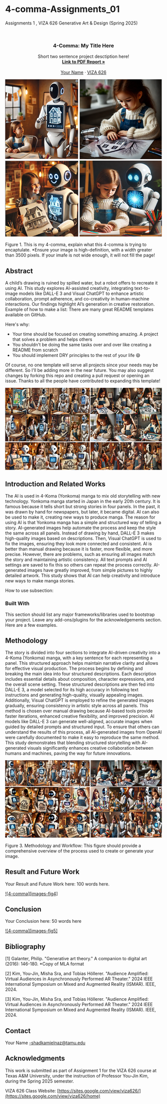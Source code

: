# 4-comma-Assignments_01
Assignments 1 , VIZA 626 Generative Art &amp; Design (Spring 2025)
<!-- Improved compatibility of back to top link: See: https://github.com/othneildrew/Best-README-Template/pull/73 -->
<a id="readme-top"></a>

<!-- PROJECT SHIELDS -->
<!--
*** I'm using markdown "reference style" links for readability.
*** Reference links are enclosed in brackets [ ] instead of parentheses ( ).
*** See the bottom of this document for the declaration of the reference variables
*** for contributors-url, forks-url, etc. This is an optional, concise syntax you may use.
*** https://www.markdownguide.org/basic-syntax/#reference-style-links
-->




<!-- PROJECT LOGO -->
<br />
<div align="center">
  </a>

  <h3 align="center">4-Comma: My Title Here</h3>

  <p align="center">
    Short two sentence project desctiption here!
    <br />
    <a href="https://github.com/yujnkm/4-comma-Assignment_01/blob/main/pdf/Reality-Distortion-Room-ISMAR-23.pdf"><strong>Link to PDF Report »</strong></a>
    <br />
    <br />
    <a href="https://website.com">Your Name</a>
    &middot;
    <a href="https://sites.google.com/view/viza626/home">VIZA 626</a>
  </p>
</div>

[![4-comma][images-fig1]](https://example.com)

Figure 1. This is my 4-comma, explain what this 4-comma is trying to encaptulate. *Ensure your image is high-definition, with a width greater than 3500 pixels. If your imafe is not wide enough, it will not fill the page!

<!-- Abstract -->
## Abstract
A child’s drawing is ruined by spilled water, but a robot offers to recreate it using AI. This study explores AI-assisted creativity, integrating text-to-image models like DALL-E 3 and Visual ChatGPT to enhance artistic collaboration, prompt adherence, and co-creativity in human-machine interactions. Our findings highlight AI’s generation in creative restoration.
Example of how to make a list:
There are many great README templates available on GitHub.

Here's why:
* Your time should be focused on creating something amazing. A project that solves a problem and helps others
* You shouldn't be doing the same tasks over and over like creating a README from scratch
* You should implement DRY principles to the rest of your life :smile:

Of course, no one template will serve all projects since your needs may be different. So I'll be adding more in the near future. You may also suggest changes by forking this repo and creating a pull request or opening an issue. Thanks to all the people have contributed to expanding this template!



[![4-comma][images-fig2]](https://example.com)

<!-- Introduction and Related Works -->
## Introduction and Related Works

The AI is used in 4-Koma (Yonkoma) manga to mix old storytelling with new technology. Yonkoma manga started in Japan in the early 20th century. It is famous because it tells short but strong stories in four panels. In the past, it was drawn by hand for newspapers, but later, it became digital. AI can also be used to make it, creating new ways to produce manga.
The reason for using AI is that Yonkoma manga has a simple and structured way of telling a story. AI-generated images help automate the process and keep the style the same across all panels. Instead of drawing by hand, DALL-E 3 makes high-quality images based on descriptions. Then, Visual ChatGPT is used to fix the images, ensuring they look more connected and consistent.
AI is better than manual drawing because it is faster, more flexible, and more precise. However, there are problems, such as ensuring all images match the story and maintaining artistic consistency. All text prompts and AI settings are saved to fix this so others can repeat the process correctly.
AI-generated images have greatly improved, from simple pictures to highly detailed artwork. This study shows that AI can help creativity and introduce new ways to make manga stories.

How to use subsection:

### Built With

This section should list any major frameworks/libraries used to bootstrap your project. Leave any add-ons/plugins for the acknowledgements section. Here are a few examples.

## Methodology

The story is divided into four sections to integrate AI-driven creativity into a 4-Koma (Yonkoma) manga, with a key sentence for each representing a panel. This structured approach helps maintain narrative clarity and allows for effective visual production.
The process begins by defining and breaking the main idea into four structured descriptions. Each description includes essential details about composition, character expressions, and the overall scene setting. These structured descriptions are then fed into DALL-E 3, a model selected for its high accuracy in following text instructions and generating high-quality, visually appealing images.
Additionally, Visual ChatGPT is employed to refine the generated images gradually, ensuring consistency in artistic style across all panels. This method is chosen over manual drawing because AI-based tools provide faster iterations, enhanced creative flexibility, and improved precision. AI models like DALL-E 3 can generate well-aligned, accurate images when guided by detailed prompts and structured input. To ensure that others can understand the results of this process, all AI-generated images from OpenAI were carefully documented to make it easy to reproduce the same method. This study demonstrates that blending structured storytelling with AI-generated visuals significantly enhances creative collaboration between humans and machines, paving the way for future innovations.

[![4-comma][images-fig3]](https://example.com)

Figure 3. Methodology and Workflow: This figure should provide a comprehensive overview of the process used to create or generate your image.





## Result and Future Work
Your Result and Future Work here: 100 words here.

[![4-comma][images-fig4]](https://example.com)


## Conclusion
Your Conclusion here: 50 words here

[![4-comma][images-fig5]](https://example.com)


<!-- Bibliography -->
## Bibliography 
[1] Galanter, Philip. "Generative art theory." A companion to digital art (2016): 146-180. *Copy of MLA format

[2] Kim, You-Jin, Misha Sra, and Tobias Höllerer. "Audience Amplified: Virtual Audiences in Asynchronously Performed AR Theater." 2024 IEEE International Symposium on Mixed and Augmented Reality (ISMAR). IEEE, 2024.

[3] Kim, You-Jin, Misha Sra, and Tobias Höllerer. "Audience Amplified: Virtual Audiences in Asynchronously Performed AR Theater." 2024 IEEE International Symposium on Mixed and Augmented Reality (ISMAR). IEEE, 2024. 



<!-- CONTACT -->
## Contact

Your Name -shadkamielnaz@tamu.edu




<!-- ACKNOWLEDGMENTS -->
## Acknowledgments

This work is submitted as part of Assignment 1 for the VIZA 626 course at Texas A&M University, under the instruction of Professor You-Jin Kim, during the Spring 2025 semester.

VIZA 626 Class Website: [https://sites.google.com/view/viza626/](https://sites.google.com/view/viza626/home)

<!-- MARKDOWN LINKS & IMAGES -->
<!-- https://www.markdownguide.org/basic-syntax/#reference-style-links -->
[contributors-shield]: https://img.shields.io/github/contributors/othneildrew/Best-README-Template.svg?style=for-the-badge
[contributors-url]: https://github.com/othneildrew/Best-README-Template/graphs/contributors
[forks-shield]: https://img.shields.io/github/forks/othneildrew/Best-README-Template.svg?style=for-the-badge
[forks-url]: https://github.com/othneildrew/Best-README-Template/network/members
[stars-shield]: https://img.shields.io/github/stars/othneildrew/Best-README-Template.svg?style=for-the-badge
[stars-url]: https://github.com/othneildrew/Best-README-Template/stargazers
[issues-shield]: https://img.shields.io/github/issues/othneildrew/Best-README-Template.svg?style=for-the-badge
[issues-url]: https://github.com/othneildrew/Best-README-Template/issues
[license-shield]: https://img.shields.io/github/license/othneildrew/Best-README-Template.svg?style=for-the-badge
[license-url]: https://github.com/othneildrew/Best-README-Template/blob/master/LICENSE.txt
[linkedin-shield]: https://img.shields.io/badge/-LinkedIn-black.svg?style=for-the-badge&logo=linkedin&colorB=555
[linkedin-url]: https://linkedin.com/in/othneildrew
[product-screenshot]: images/screenshot.png
[images-fig1]: image/fig1.png
[images-fig2]: image/fig2.png
[images-fig3]: image/fig3.png
[images-fig3]: image/fig4.png
[images-fig3]: image/fig5.png
[images-fig3]: image/fig6.png

[Next.js]: https://img.shields.io/badge/next.js-000000?style=for-the-badge&logo=nextdotjs&logoColor=white
[Next-url]: https://nextjs.org/
[React.js]: https://img.shields.io/badge/React-20232A?style=for-the-badge&logo=react&logoColor=61DAFB
[React-url]: https://reactjs.org/
[Vue.js]: https://img.shields.io/badge/Vue.js-35495E?style=for-the-badge&logo=vuedotjs&logoColor=4FC08D
[Vue-url]: https://vuejs.org/
[Angular.io]: https://img.shields.io/badge/Angular-DD0031?style=for-the-badge&logo=angular&logoColor=white
[Angular-url]: https://angular.io/
[Svelte.dev]: https://img.shields.io/badge/Svelte-4A4A55?style=for-the-badge&logo=svelte&logoColor=FF3E00
[Svelte-url]: https://svelte.dev/
[Laravel.com]: https://img.shields.io/badge/Laravel-FF2D20?style=for-the-badge&logo=laravel&logoColor=white
[Laravel-url]: https://laravel.com
[Bootstrap.com]: https://img.shields.io/badge/Bootstrap-563D7C?style=for-the-badge&logo=bootstrap&logoColor=white
[Bootstrap-url]: https://getbootstrap.com
[JQuery.com]: https://img.shields.io/badge/jQuery-0769AD?style=for-the-badge&logo=jquery&logoColor=white
[JQuery-url]: https://jquery.com 
